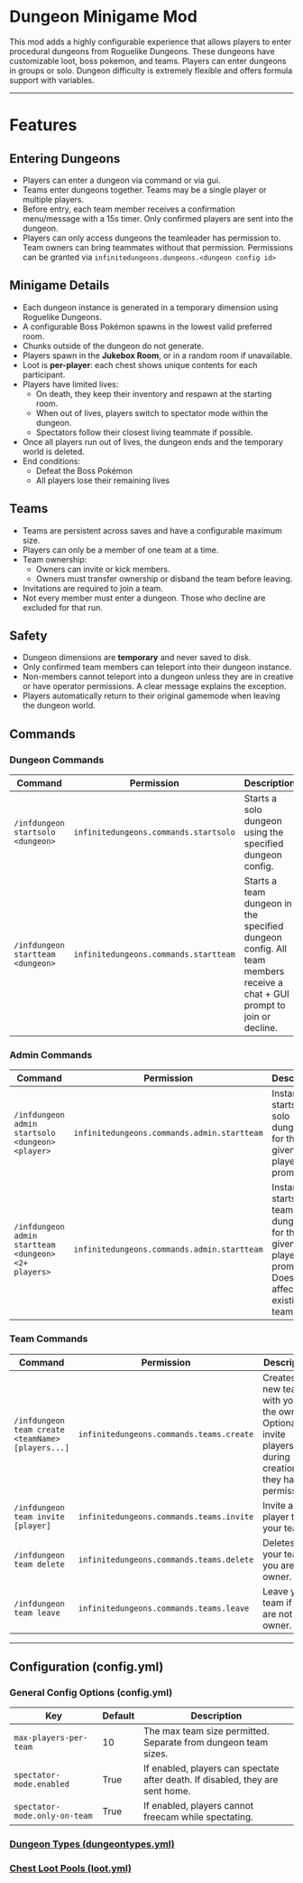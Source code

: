 # Dungeon Minigame Mod

This mod adds a highly configurable experience that allows players to enter procedural dungeons from Roguelike Dungeons. These dungeons have customizable loot, boss pokemon, and teams. Players can enter dungeons in groups or solo. Dungeon difficulty is extremely flexible and offers formula support with variables.

---

# Features

## Entering Dungeons
- Players can enter a dungeon via command or via gui.
- Teams enter dungeons together. Teams may be a single player or multiple players.
- Before entry, each team member receives a confirmation menu/message with a 15s timer. Only confirmed players are sent into the dungeon.
- Players can only access dungeons the teamleader has permission to. Team owners can bring teammates without that permission. Permissions can be granted via `infinitedungeons.dungeons.<dungeon config id>`

## Minigame Details
- Each dungeon instance is generated in a temporary dimension using Roguelike Dungeons.
- A configurable Boss Pokémon spawns in the lowest valid preferred room.
- Chunks outside of the dungeon do not generate.
- Players spawn in the **Jukebox Room**, or in a random room if unavailable.
- Loot is **per-player**: each chest shows unique contents for each participant.
- Players have limited lives:
    - On death, they keep their inventory and respawn at the starting room.
    - When out of lives, players switch to spectator mode within the dungeon.
    - Spectators follow their closest living teammate if possible.
- Once all players run out of lives, the dungeon ends and the temporary world is deleted.
- End conditions:
    - Defeat the Boss Pokémon
    - All players lose their remaining lives

## Teams
- Teams are persistent across saves and have a configurable maximum size.
- Players can only be a member of one team at a time.
- Team ownership:
    - Owners can invite or kick members.
    - Owners must transfer ownership or disband the team before leaving.
- Invitations are required to join a team.
- Not every member must enter a dungeon. Those who decline are excluded for that run.

## Safety
- Dungeon dimensions are **temporary** and never saved to disk.
- Only confirmed team members can teleport into their dungeon instance.
- Non-members cannot teleport into a dungeon unless they are in creative or have operator permissions. A clear message explains the exception.
- Players automatically return to their original gamemode when leaving the dungeon world.

## Commands

### Dungeon Commands

| Command                           | Permission                            | Description                                                                                                             |
|-----------------------------------|---------------------------------------|-------------------------------------------------------------------------------------------------------------------------|
| `/infdungeon startsolo <dungeon>` | `infinitedungeons.commands.startsolo` | Starts a solo dungeon using the specified dungeon config.                                                               |
| `/infdungeon startteam <dungeon>` | `infinitedungeons.commands.startteam` | Starts a team dungeon in the specified dungeon config. All team members receive a chat + GUI prompt to join or decline. |

### Admin Commands

| Command                                              | Permission                                  | Description                                                                                            |
|------------------------------------------------------|---------------------------------------------|--------------------------------------------------------------------------------------------------------|
| `/infdungeon admin startsolo <dungeon> <player>`     | `infinitedungeons.commands.admin.startteam` | Instantly starts a solo dungeon for the given player (no prompt).                                      |
| `/infdungeon admin startteam <dungeon> <2+ players>` | `infinitedungeons.commands.admin.startteam` | Instantly starts a team dungeon for the given players (no prompt). Does **not** affect existing teams. |

### Team Commands

| Command                                           | Permission                               | Description                                                                                                    |
|---------------------------------------------------|------------------------------------------|----------------------------------------------------------------------------------------------------------------|
| `/infdungeon team create <teamName> [players...]` | `infinitedungeons.commands.teams.create` | Creates a new team with you as the owner. Optionally invite players during creation (if they have permission). |
| `/infdungeon team invite [player]`                | `infinitedungeons.commands.teams.invite` | Invite a player to your team.                                                                                  |
| `/infdungeon team delete`                         | `infinitedungeons.commands.teams.delete` | Deletes your team if you are the owner.                                                                        |
| `/infdungeon team leave`                          | `infinitedungeons.commands.teams.leave`  | Leave your team if you are not the owner.                                                                      |


---

## Configuration (config.yml)

### General Config Options (config.yml)
| Key                           | Default | Description                                                                    |
|-------------------------------|---------|--------------------------------------------------------------------------------|
| `max-players-per-team`        | 10      | The max team size permitted. Separate from dungeon team sizes.                 |
| `spectator-mode.enabled`      | True    | If enabled, players can spectate after death. If disabled, they are sent home. |
| `spectator-mode.only-on-team` | True    | If enabled, players cannot freecam while spectating.                           |

### [Dungeon Types (dungeontypes.yml)](docs/dungeontypes.md)

### [Chest Loot Pools (loot.yml)](docs/loot.md)